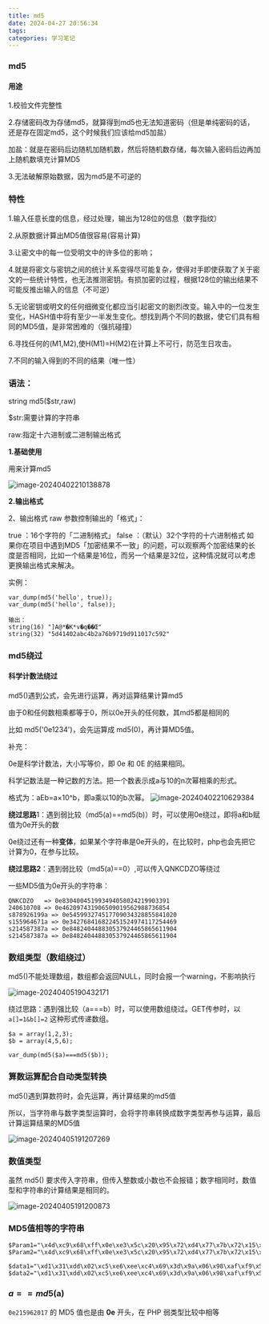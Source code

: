 ```yaml
---
title: md5
date: 2024-04-27 20:56:34
tags:
categories: 学习笔记
---
```


### md5

#### 用途

1.校验文件完整性

2.存储密码改为存储md5，就算得到md5也无法知道密码（但是单纯密码的话，还是存在固定md5，这个时候我们应该给md5加盐）

加盐：就是在密码后边随机加随机数，然后将随机数存储，每次输入密码后边再加上随机数填充计算MD5

3.无法破解原始数据，因为md5是不可逆的

<!-- more -->

### 特性

1.输入任意长度的信息，经过处理，输出为128位的信息（数字指纹）

2.从原数据计算出MD5值很容易(容易计算)

3.让密文中的每一位受明文中的许多位的影响；

4.就是将密文与密钥之间的统计关系变得尽可能复杂，使得对手即使获取了关于密文的一些统计特性，也无法推测密钥。有损加密的过程，根据128位的输出结果不可能反推出输入的信息（不可逆）

5.无论密钥或明文的任何细微变化都应当引起密文的剧烈改变。输入中的一位发生变化，HASH值中将有至少一半发生变化。想找到两个不同的数据，使它们具有相同的MD5值，是非常困难的（强抗碰撞）

6.寻找任何的(M1,M2),使H(M1)=H(M2)在计算上不可行，防范生日攻击。

7.不同的输入得到的不同的结果（唯一性）

### 语法：

string md5($str,raw)

$str:需要计算的字符串

raw:指定十六进制或二进制输出格式

**1.基础使用**

用来计算md5

![image-20240402210138878](https://insey.oss-cn-shenzhen.aliyuncs.com/kin/202404022101967.png)

**2.输出格式**

2、输出格式
raw 参数控制输出的「格式」：

true ：16个字符的「二进制格式」
false ：（默认）32个字符的十六进制格式
如果你在项目中遇到MD5「加密结果不一致」的问题，可以观察两个加密结果的长度是否相同，比如一个结果是16位，而另一个结果是32位，这种情况就可以考虑更换输出格式来解决。

实例：

```
var_dump(md5('hello', true));
var_dump(md5('hello', false));

输出：
string(16) "]A@*�K*v�q��Œ"
string(32) "5d41402abc4b2a76b9719d911017c592"
```



### md5绕过

#### 科学计数法绕过

md5()遇到公式，会先进行运算，再对运算结果计算md5

由于0和任何数相乘都等于0，所以0e开头的任何数，其md5都是相同的

比如 md5('0e1234')，会先运算成 md5(0)，再计算MD5值。

补充：

0e是科学计数法，大小写等价，即 0e 和 0E 的结果相同。

科学记数法是一种记数的方法。把一个数表示成a与10的n次幂相乘的形式。

格式为：aEb=a×10^b，即a乘以10的b次幂。
![image-20240402210629384](https://insey.oss-cn-shenzhen.aliyuncs.com/kin/202404022106412.png)

**绕过思路**1：遇到弱比较（md5(a)==md5(b)）时，可以使用0e绕过，即将a和b赋值为0e开头的数

0e绕过还有一种**变体**，如果某个字符串是0e开头的，在比较时，php也会先把它计算为0，在参与比较。



**绕过思路2**：遇到弱比较（md5(a)==0）,可以传入QNKCDZO等绕过

一些MD5值为0e开头的字符串：

```
QNKCDZO   => 0e830400451993494058024219903391
240610708 => 0e462097431906509019562988736854
s878926199a => 0e545993274517709034328855841020
s155964671a => 0e342768416822451524974117254469
s214587387a => 0e848240448830537924465865611904
s214587387a => 0e848240448830537924465865611904
```



### **数组类型（数组绕过）**

md5()不能处理数组，数组都会返回NULL，同时会报一个warning，不影响执行

![image-20240405190432171](https://insey.oss-cn-shenzhen.aliyuncs.com/kin/202404051904252.png)



绕过思路：遇到强比较（a===b）时，可以使用数组绕过。GET传参时，以 `a[]=1&b[]=2` 这种形式传递数组。

```
$a = array(1,2,3);
$b = array(4,5,6);

var_dump(md5($a)===md5($b));
```



### 算数运算配合自动类型转换

md5()遇到算数符时，会先运算，再计算结果的md5值

所以，当字符串与数字类型运算时，会将字符串转换成数字类型再参与运算，最后计算运算结果的MD5值

![image-20240405191207269](https://insey.oss-cn-shenzhen.aliyuncs.com/kin/202404272056412.png)

### 数值类型

虽然 md5() 要求传入字符串，但传入整数或小数也不会报错；数字相同时，数值型和字符串的计算结果是相同的。

![image-20240405191200873](https://insey.oss-cn-shenzhen.aliyuncs.com/kin/202404051912915.png)

### MD5值相等的字符串

```
$Param1="\x4d\xc9\x68\xff\x0e\xe3\x5c\x20\x95\x72\xd4\x77\x7b\x72\x15\x87\xd3\x6f\xa7\xb2\x1b\xdc\x56\xb7\x4a\x3d\xc0\x78\x3e\x7b\x95\x18\xaf\xbf\xa2\x00\xa8\x28\x4b\xf3\x6e\x8e\x4b\x55\xb3\x5f\x42\x75\x93\xd8\x49\x67\x6d\xa0\xd1\x55\x5d\x83\x60\xfb\x5f\x07\xfe\xa2";
$Param2="\x4d\xc9\x68\xff\x0e\xe3\x5c\x20\x95\x72\xd4\x77\x7b\x72\x15\x87\xd3\x6f\xa7\xb2\x1b\xdc\x56\xb7\x4a\x3d\xc0\x78\x3e\x7b\x95\x18\xaf\xbf\xa2\x02\xa8\x28\x4b\xf3\x6e\x8e\x4b\x55\xb3\x5f\x42\x75\x93\xd8\x49\x67\x6d\xa0\xd1\xd5\x5d\x83\x60\xfb\x5f\x07\xfe\xa2";

$data1="\xd1\x31\xdd\x02\xc5\xe6\xee\xc4\x69\x3d\x9a\x06\x98\xaf\xf9\x5c\x2f\xca\xb5\x07\x12\x46\x7e\xab\x40\x04\x58\x3e\xb8\xfb\x7f\x89\x55\xad\x34\x06\x09\xf4\xb3\x02\x83\xe4\x88\x83\x25\xf1\x41\x5a\x08\x51\x25\xe8\xf7\xcd\xc9\x9f\xd9\x1d\xbd\x72\x80\x37\x3c\x5b\xd8\x82\x3e\x31\x56\x34\x8f\x5b\xae\x6d\xac\xd4\x36\xc9\x19\xc6\xdd\x53\xe2\x34\x87\xda\x03\xfd\x02\x39\x63\x06\xd2\x48\xcd\xa0\xe9\x9f\x33\x42\x0f\x57\x7e\xe8\xce\x54\xb6\x70\x80\x28\x0d\x1e\xc6\x98\x21\xbc\xb6\xa8\x83\x93\x96\xf9\x65\xab\x6f\xf7\x2a\x70";
$data2="\xd1\x31\xdd\x02\xc5\xe6\xee\xc4\x69\x3d\x9a\x06\x98\xaf\xf9\x5c\x2f\xca\xb5\x87\x12\x46\x7e\xab\x40\x04\x58\x3e\xb8\xfb\x7f\x89\x55\xad\x34\x06\x09\xf4\xb3\x02\x83\xe4\x88\x83\x25\x71\x41\x5a\x08\x51\x25\xe8\xf7\xcd\xc9\x9f\xd9\x1d\xbd\xf2\x80\x37\x3c\x5b\xd8\x82\x3e\x31\x56\x34\x8f\x5b\xae\x6d\xac\xd4\x36\xc9\x19\xc6\xdd\x53\xe2\xb4\x87\xda\x03\xfd\x02\x39\x63\x06\xd2\x48\xcd\xa0\xe9\x9f\x33\x42\x0f\x57\x7e\xe8\xce\x54\xb6\x70\x80\xa8\x0d\x1e\xc6\x98\x21\xbc\xb6\xa8\x83\x93\x96\xf9\x65\x2b\x6f\xf7\x2a\x70";
```

###  $a==md5($a)

`0e215962017` 的 MD5 值也是由 **0e** 开头，在 PHP 弱类型比较中相等
